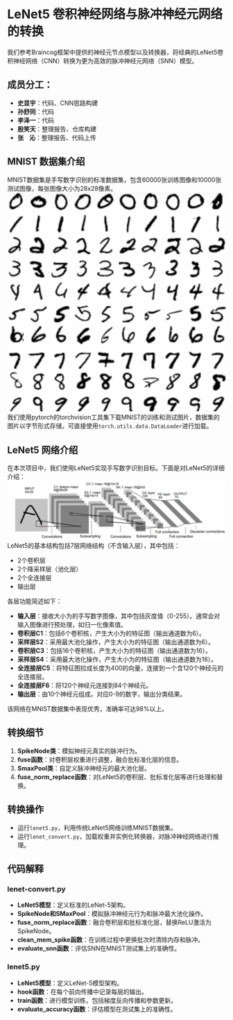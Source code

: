# LeNet5 卷积神经网络与脉冲神经元网络的转换

我们参考Braincog框架中提供的神经元节点模型以及转换器，将经典的LeNet5卷积神经网络（CNN）转换为更为高效的脉冲神经元网络（SNN）模型。

## 成员分工：
- **史显宇**：代码、CNN思路构建
- **孙舒同**：代码
- **李泽一**：代码
- **殷笑天**：整理报告、仓库构建
- **张 &nbsp; &nbsp;沁**：整理报告、代码上传

## MNIST 数据集介绍
MNIST数据集是手写数字识别的标准数据集，包含60000张训练图像和10000张测试图像，每张图像大小为28x28像素。<br>
![MNIST 数据集示例](https://raw.githubusercontent.com/zq111724/pic/main/2.png)<br>
我们使用pytorch的torchvision工具集下载MNIST的训练和测试图片，数据集的图片以字节形式存储，可直接使用`torch.utils.data.DataLoader`进行加载。

## LeNet5 网络介绍
在本次项目中，我们使用LeNet5实现手写数字识别目标。下面是对LeNet5的详细介绍：<br>
![LeNet5 架构](https://raw.githubusercontent.com/zq111724/pic/main/1.png)<br>
LeNet5的基本结构包括7层网络结构（不含输入层），其中包括：

- 2个卷积层
- 2个降采样层（池化层）
- 2个全连接层
- 输出层

各层功能简述如下：
- **输入层**：接收大小为的手写数字图像，其中包括灰度值（0-255）。通常会对输入图像进行预处理，如归一化像素值。
- **卷积层C1**：包括6个卷积核，产生大小为的特征图（输出通道数为6）。
- **采样层S2**：采用最大池化操作，产生大小为的特征图（输出通道数为6）。
- **卷积层C3**：包括16个卷积核，产生大小为的特征图（输出通道数为16）。
- **采样层S4**：采用最大池化操作，产生大小为的特征图（输出通道数为16）。
- **全连接层C5**：将特征图拉成长度为400的向量，连接到一个含120个神经元的全连接层。
- **全连接层F6**：将120个神经元连接到84个神经元。
- **输出层**：由10个神经元组成，对应0-9的数字，输出分类结果。

该网络在MNIST数据集中表现优秀，准确率可达98%以上。

## 转换细节
1. **SpikeNode类**：模拟神经元真实的脉冲行为。
2. **fuse函数**：对卷积层权重进行调整，融合批标准化层的信息。
3. **SmaxPool类**：自定义脉冲神经元的最大池化层。
4. **fuse_norm_replace函数**：对LeNet5的卷积层、批标准化层等进行处理和替换。

## 转换操作
- 运行`lenet5.py`，利用传统LeNet5网络训练MNIST数据集。
- 运行`lenet_convert.py`，加载权重并实例化转换器，对脉冲神经网络进行推理。

## 代码解释

### lenet-convert.py
- **LeNet5模型**：定义标准的LeNet-5架构。
- **SpikeNode和SMaxPool**：模拟脉冲神经元行为和脉冲最大池化操作。
- **fuse_norm_replace函数**：融合卷积层和批标准化层，替换ReLU激活为SpikeNode。
- **clean_mem_spike函数**：在训练过程中更换批次时清除内存和脉冲。
- **evaluate_snn函数**：评估SNN在MNIST测试集上的准确性。

### lenet5.py
- **LeNet5模型**：定义LeNet-5模型架构。
- **hook函数**：在每个前向传播中记录每层的输出。
- **train函数**：进行模型训练，包括梯度反向传播和参数更新。
- **evaluate_accuracy函数**：评估模型在测试集上的准确性。
